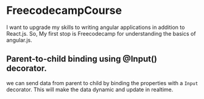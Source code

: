 # FreecodecampCourse

I want to upgrade my skills to writing angular applications in addition to React.js. So, My first stop is Freecodecamp for understanding the basics of angular.js.

## Parent-to-child binding using @Input() decorator.

we can send data from parent to child by binding the properties with a `Input` decorator. This will make the data dynamic and update in realtime.
